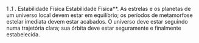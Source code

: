 ﻿1 .1 . Estabilidade Física Estabilidade Física**. As estrelas e os planetas de um universo local devem estar em equilíbrio; os períodos de metamorfose estelar imediata devem estar acabados. O universo deve estar seguindo numa trajetória clara; sua órbita deve estar seguramente e finalmente estabelecida.